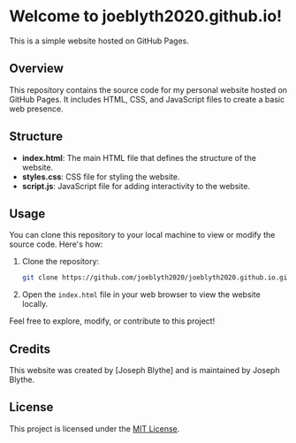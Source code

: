 # Welcome to joeblyth2020.github.io!

This is a simple website hosted on GitHub Pages.

## Overview

This repository contains the source code for my personal website hosted on GitHub Pages. It includes HTML, CSS, and JavaScript files to create a basic web presence.

## Structure

- **index.html**: The main HTML file that defines the structure of the website.
- **styles.css**: CSS file for styling the website.
- **script.js**: JavaScript file for adding interactivity to the website.

## Usage

You can clone this repository to your local machine to view or modify the source code. Here's how:

1. Clone the repository:

    ```bash
    git clone https://github.com/joeblyth2020/joeblyth2020.github.io.git
    ```

2. Open the `index.html` file in your web browser to view the website locally.

Feel free to explore, modify, or contribute to this project!

## Credits

This website was created by [Joseph Blythe] and is maintained by Joseph Blythe.

## License

This project is licensed under the [MIT License](LICENSE).
